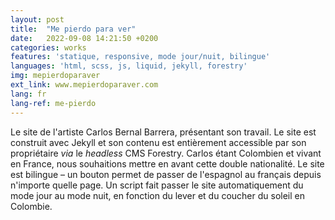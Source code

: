 ```yaml
---
layout: post
title:  "Me pierdo para ver"
date:   2022-09-08 14:21:50 +0200
categories: works
features: 'statique, responsive, mode jour/nuit, bilingue'
languages: 'html, scss, js, liquid, jekyll, forestry'
img: mepierdoparaver
ext_link: www.mepierdoparaver.com
lang: fr
lang-ref: me-pierdo
---
```

Le site de l'artiste Carlos Bernal Barrera, présentant son travail. Le site est construit avec Jekyll et son contenu est entièrement accessible par son propriétaire *via* le *headless* CMS Forestry. Carlos étant Colombien et vivant en France, nous souhaitions mettre en avant cette double nationalité. Le site est bilingue – un bouton permet de passer de l'espagnol au français depuis n'importe quelle page. Un script fait passer le site automatiquement du mode jour au mode nuit, en fonction du lever et du coucher du soleil en Colombie.
